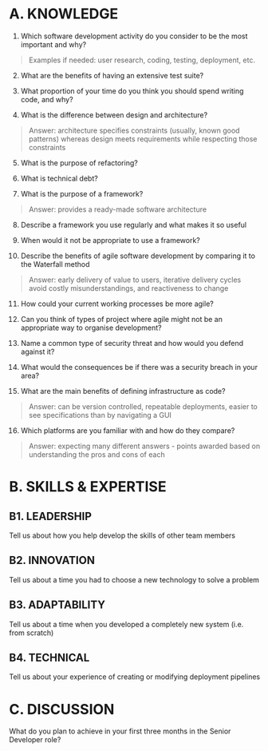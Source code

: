 
# A. KNOWLEDGE

1. Which software development activity do you consider to be the most important and why?

> Examples if needed: user research, coding, testing, deployment, etc.

2. What are the benefits of having an extensive test suite?

3. What proportion of your time do you think you should spend writing code, and why?

4. What is the difference between design and architecture?

> Answer: architecture specifies constraints (usually, known good patterns) whereas design meets requirements while respecting those constraints

5. What is the purpose of refactoring?

6. What is technical debt?

7. What is the purpose of a framework?

> Answer: provides a ready-made software architecture

8. Describe a framework you use regularly and what makes it so useful

9. When would it not be appropriate to use a framework?

10. Describe the benefits of agile software development by comparing it to the Waterfall method

> Answer: early delivery of value to users, iterative delivery cycles avoid costly misunderstandings, and reactiveness to change

11. How could your current working processes be more agile?

12. Can you think of types of project where agile might not be an appropriate way to organise development?

13. Name a common type of security threat and how would you defend against it?

14. What would the consequences be if there was a security breach in your area?

15. What are the main benefits of defining infrastructure as code?

> Answer: can be version controlled, repeatable deployments, easier to see specifications than by navigating a GUI

16. Which platforms are you familiar with and how do they compare?

> Answer: expecting many different answers - points awarded based on understanding the pros and cons of each


# B. SKILLS & EXPERTISE

## B1. LEADERSHIP

Tell us about how you help develop the skills of other team members

## B2. INNOVATION

Tell us about a time you had to choose a new technology to solve a problem

## B3. ADAPTABILITY

Tell us about a time when you developed a completely new system (i.e. from scratch)

## B4. TECHNICAL

Tell us about your experience of creating or modifying deployment pipelines


# C. DISCUSSION

What do you plan to achieve in your first three months in the Senior Developer role?
